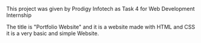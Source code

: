 This project was given by Prodigy Infotech as Task 4 for Web Development Internship

The title is "Portfolio Website" and it is a website made with HTML and CSS it is a very basic and simple Website.
